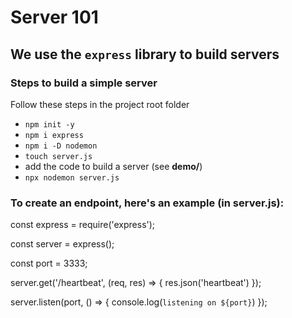 # Server 101
## We use the `express` library to build servers

### Steps to build a simple server
Follow these steps in the project root folder
- `npm init -y`
- `npm i express`
- `npm i -D nodemon`
- `touch server.js`
- add the code to build a server (see **demo/**)
- `npx nodemon server.js` 
<!-- ^starts the server -->

### To create an endpoint, here's an example (in server.js):

const express = require('express');

const server = express();

const port = 3333;
<!-- sets the port -->

server.get('/heartbeat', (req, res) => {
    res.json('heartbeat')
});

server.listen(port, () => {
    console.log(`listening on ${port}`)
});

